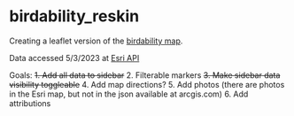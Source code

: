 # birdability_reskin
Creating a leaflet version of the [birdability map](https://gis.audubon.org/birdability/). 

Data accessed 5/3/2023 at [Esri API](https://services1.arcgis.com/lDFzr3JyGEn5Eymu/ArcGIS/rest/services/survey123_7b5a83ebc9044268a03b84ff9fe12c71_stakeholder/FeatureServer/0/query?where=1%3D1&objectIds=&time=&geometry=&geometryType=esriGeometryEnvelope&inSR=&spatialRel=esriSpatialRelIntersects&resultType=none&distance=0.0&units=esriSRUnit_Meter&relationParam=&returnGeodetic=false&outFields=*&returnGeometry=true&featureEncoding=esriDefault&multipatchOption=xyFootprint&maxAllowableOffset=&geometryPrecision=&outSR=&defaultSR=&datumTransformation=&applyVCSProjection=false&returnIdsOnly=false&returnUniqueIdsOnly=false&returnCountOnly=false&returnExtentOnly=false&returnQueryGeometry=false&returnDistinctValues=false&cacheHint=false&orderByFields=&groupByFieldsForStatistics=&outStatistics=&having=&resultOffset=&resultRecordCount=&returnZ=false&returnM=false&returnExceededLimitFeatures=true&quantizationParameters=&sqlFormat=none&f=pjson&token=)

Goals:
~~1. Add all data to sidebar~~
2. Filterable markers
~~3. Make sidebar data visibility toggleable~~
4. Add map directions? 
5. Add photos (there are photos in the Esri map, but not in the json available at arcgis.com)
6. Add attributions 
